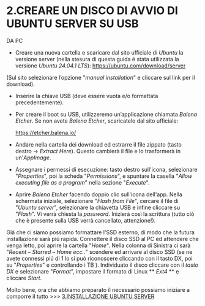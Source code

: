 # **2.CREARE UN DISCO DI AVVIO DI UBUNTU SERVER SU USB**

DA PC
- Creare una nuova cartella e scaricare dal sito ufficiale di _Ubuntu_ la versione server (nella stesura di questa guida é stata utilizzata la versione _Ubuntu 24.04.1 LTS_):
    https://ubuntu.com/download/server

(Sul sito selezionare l’opzione "_manual installation_" e cliccare sul link per il download).

- Inserire la chiave USB (deve essere vuota e/o formattata precedentemente).

- Per creare il boot su USB, utilizzeremo un’applicazione chiamata _Balena Etcher_.
Se non avete _Balena Etcher_, scaricatelo dal sito ufficiale:

    https://etcher.balena.io/

- Andare nella cartella dei download ed estrarre il file zippato (tasto destro → _Extract Here_). 
Questo cambierà il file e lo trasformerà in un'_AppImage_.

- Assegnare i permessi di esecuzione: tasto destro sull'icona, selezionare "_Properties_", poi la scheda 
"_Permissions_", e spuntare la casella "_Allow executing file as a program_" nella sezione "_Execute_".

- Aprire _Balena Etcher_ facendo doppio clic sull'icona dell'app.
Nella schermata iniziale, selezionare "_Flash from File_", cercare il file di "_Ubuntu server_", selezionare 
la chiavetta USB e infine cliccare su "_Flash_".
Vi verrà chiesta la _password_.
Inizierà così la scrittura (tutto ciò che è presente sulla USB verrà cancellato, attenzione!).

Giá che ci siamo possiamo formattare l'SSD esterno, di modo che la futura installazione sará piú rapida.
Connettere il disco SSD al PC ed attendere che venga letto, poi aprire la cartella "_Home_". 
Nella colonna di Sinistra ci sarà "_Recent – Starred – Home ecc.._" scendere ed arrivare al disco SSD (se ne avete connessi piú di 1 lo si può riconoscere cliccando con il tasto DX, poi su "_Properties_" e controllando i TB ). 
Individuato il disco cliccare con il _tasto DX_ e selezionare "_Format_", impostare il formato di Linux ** _Ext4_ ** e cliccare _Start_.

Molto bene, ora che abbiamo preparato il necessario possiamo iniziare a comporre il tutto >>> [3.INSTALLAZIONE UBUNTU SERVER](3.INSTALLAZIONE_UBUNTU_SERVER.md)
